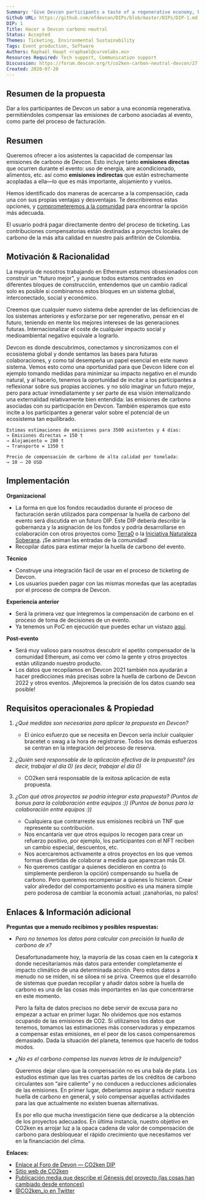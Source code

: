 ```yaml
---
Summary: 'Give Devcon participants a taste of a regenerative economy, by allowing them to offset the carbon emissions associated with the event, as part of the ticketing process.'
Github URL: https://github.com/efdevcon/DIPs/blob/master/DIPs/DIP-1.md
DIP: 1
Title: Hacer a Devcon carbono neutral
Status: Accepted
Themes: Ticketing, Environmental Sustainability
Tags: Event production, Software
Authors: Raphaël Haupt <raphael@curvelabs.eu>
Resources Required: Tech support, Communication support
Discussion: https://forum.devcon.org/t/co2ken-carbon-neutral-devcon/27
Created: 2020-07-20
---
```


## Resumen de la propuesta

Dar a los participantes de Devcon un sabor a una economía regenerativa. permitiéndoles compensar las emisiones de carbono asociadas al evento, como parte del proceso de facturación.

## Resumen

Queremos ofrecer a los asistentes la capacidad de compensar las emisiones de carbono de Devcon. Esto incluye tanto **emisiones directas** que ocurren durante el evento: uso de energía, aire acondicionado, alimentos, etc. así como **emisiones indirectas** que están estrechamente acopladas a ella—lo que es más importante, alojamiento y vuelos.

Hemos identificado dos maneras de acercarse a la compensación, cada una con sus propias ventajas y desventajas. Te describiremos estas opciones, y [comprometeremos a la comunidad](https://forum.devcon.org/t/co2ken-carbon-neutral-devcon/27) para encontrar la opción más adecuada.

El usuario podrá pagar directamente dentro del proceso de ticketing. Las contribuciones compensatorias están destinadas a proyectos locales de carbono de la más alta calidad en nuestro país anfitrión de Colombia.

## Motivación & Racionalidad

La mayoría de nosotros trabajando en Ethereum estamos obsesionados con construir un "futuro mejor", y aunque todos estamos centrados en diferentes bloques de construcción, entendemos que un cambio radical solo es posible si combinamos estos bloques en un sistema global, interconectado, social y económico.

Creemos que cualquier nuevo sistema debe aprender de las deficiencias de los sistemas anteriores y esforzarse por ser regenerativo, pensar en el futuro, teniendo en mente los mejores intereses de las generaciones futuras. Internacionalizar el coste de cualquier impacto social y medioambiental negativo equivale a lograrlo.

Devcon es donde descubrimos, conectamos y sincronizamos con el ecosistema global y donde sentamos las bases para futuras colaboraciones, y como tal desempeña un papel esencial en este nuevo sistema. Vemos esto como una oportunidad para que Devcon lidere con el ejemplo tomando medidas para minimizar su impacto negativo en el mundo natural, y al hacerlo, tenemos la oportunidad de incitar a los participantes a reflexionar sobre sus propias acciones. y no sólo imaginar un futuro mejor, pero para actuar inmediatamente y ser parte de esa visión internalizando una externalidad relativamente bien entendida: las emisiones de carbono asociadas con su participación en Devcon. También esperamos que esto incite a los participantes a generar valor sobre el potencial de un ecosistema tan equilibrado.

```
Estimas estimaciones de emisiones para 3500 asistentes y 4 días:
→ Emisiones directas = 150 t
→ Alojamiento = 280 t
→ Transporte = 1350 t

Precio de compensación de carbono de alta calidad por tonelada:
→ 10 – 20 USD
```

## Implementación

**Organizacional**

- La forma en que los fondos recaudados durante el proceso de facturación serán utilizados para compensar la huella de carbono del evento será discutida en un futuro DIP. Este DIP debería describir la gobernanza y la asignación de los fondos y podría desarrollarse en colaboración con otros proyectos como [Terra0](https://terra0.org/) o la [Iniciativa Naturaleza Soberana](http://sovereignnature.com/). ¡Se animan las entradas de la comunidad!
- Recopilar datos para estimar mejor la huella de carbono del evento.

**Técnico**

- Construye una integración fácil de usar en el proceso de ticketing de Devcon.
- Los usuarios pueden pagar con las mismas monedas que las aceptadas por el proceso de compra de Devcon.

**Experiencia anterior**

- Será la primera vez que integremos la compensación de carbono en el proceso de toma de decisiones de un evento.
- Ya tenemos un PoC en ejecución que puedes echar un vistazo [aquí](https://www.co2ken.io/).

**Post-evento**

- Será muy valioso para nosotros descubrir el apetito compensador de la comunidad Ethereum, así como ver cómo la gente y otros proyectos están utilizando nuestro producto.
- Los datos que recopilamos en Devcon 2021 también nos ayudarán a hacer predicciones más precisas sobre la huella de carbono de Devcon 2022 y otros eventos. ¡Mejoremos la precisión de los datos cuando sea posible!

## Requisitos operacionales & Propiedad

1. _¿Qué medidas son necesarias para aplicar la propuesta en Devcon?_

   - El único esfuerzo que se necesita en Devcon sería incluir cualquier bracetet o swag a la hora de registrarse. Todos los demás esfuerzos se centran en la integración del proceso de reserva.

2. _¿Quién será responsable de la aplicación efectiva de la propuesta? (es decir, trabajar el día 0) (es decir, trabajar el día 0)_

   - CO2ken será responsable de la exitosa aplicación de esta propuesta.

3. _¿Con qué otros proyectos se podría integrar esta propuesta? (Puntos de bonus para la colaboración entre equipos :)) (Puntos de bonus para la colaboración entre equipos :))_
   - Cualquiera que contrarreste sus emisiones recibirá un TNF que represente su contribución.
   - Nos encantaría ver que otros equipos lo recogen para crear un refuerzo positivo, por ejemplo, los participantes con el NFT reciben un cambio especial, descuentos, etc.
   - Nos acercaremos activamente a otros proyectos en los que vemos formas divertidas de colaborar a medida que aparezcan más DI.
   - No queremos castigar a quienes decidieron en contra (o simplemente perdieron la opción) compensando su huella de carbono. Pero queremos recompensar a quienes lo hicieron. Crear valor alrededor del comportamiento positivo es una manera simple pero poderosa de cambiar la economía actual: ¡zanahorias, no palos!

## Enlaces & Información adicional

**Preguntas que a menudo recibimos y posibles respuestas:**

- _Pero no tenemos los datos para calcular con precisión la huella de carbono de `X`?_

  Desafortunadamente hoy, la mayoría de las cosas caen en la categoría **`X`** donde necesitaríamos más datos para entender completamente el impacto climático de una determinada acción. Pero estos datos a menudo no se miden, ni se siloea ni se priva. Creemos que el desarrollo de sistemas que puedan recopilar y añadir datos sobre la huella de carbono es una de las cosas más importantes en las que concentrarse en este momento.

  Pero la falta de datos precisos no debe servir de excusa para no empezar a actuar en primer lugar. No olvidemos que nos estamos ocupando de las emisiones de CO2. Si utilizamos los datos que tenemos, tomamos las estimaciones más conservadoras y empezamos a compensar estas emisiones, en el peor de los casos compensaremos demasiado. Dada la situación del planeta, tenemos que hacerlo de todos modos.

- _¿No es el carbono compensa las nuevas letras de la indulgencia?_

  Queremos dejar claro que la compensación no es una bala de plata. Los estudios estiman que las tres cuartas partes de los créditos de carbono circulantes son “aire caliente” y no conducen a reducciones adicionales de las emisiones. En primer lugar, deberíamos aspirar a reducir nuestra huella de carbono en general, y solo compensar aquellas actividades para las que actualmente no existen buenas alternativas.

  Es por ello que mucha investigación tiene que dedicarse a la obtención de los proyectos adecuados. En última instancia, nuestro objetivo en CO2ken es arrojar luz a la opaca cadena de valor de compensación de carbono para desbloquear el rápido crecimiento que necesitamos ver en la financiación del clima.

**Enlaces:**

- [Enlace al Foro de Devon — CO2ken DIP](https://forum.devcon.org/t/co2ken-carbon-neutral-devcon/27)
- [Sitio web de CO2ken](https://www.co2ken.io/)
- [Publicación media que describe el Génesis del proyecto (las cosas han cambiado desde entonces)](https://medium.com/curve-labs/co2ken-genesis-74d7a1387ea1)
- [@CO2ken_io en Twitter](https://twitter.com/CO2ken_io)

